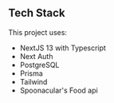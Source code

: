
## Tech Stack

This project uses:

- NextJS 13 with Typescript
- Next Auth
- PostgreSQL
- Prisma
- Tailwind
- Spoonacular's Food api
